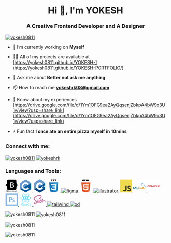 <h1 align="center">Hi 👋, I'm YOKESH</h1>
<h3 align="center">A Creative Frontend Developer and A Designer</h3>


<p align="left"> <a href="https://github.com/ryo-ma/github-profile-trophy"><img src="https://github-profile-trophy.vercel.app/?username=yokesh0811" alt="yokesh0811" /></a> </p>

- 🔭 I’m currently working on **Myself**

- 👨‍💻 All of my projects are available at [https://yokesh0811.github.io/YOKESH-](https://yokesh0811.github.io/YOKESH-PORTFOLIO/)

- 💬 Ask me about **Better not ask me anything**

- 📫 How to reach me **yokeshrk08@gmail.com**

- 📄 Know about my experiences [https://drive.google.com/file/d/1Ym1OFG9ea2AyQqsenjZbkpA4bW9o3U1v/view?usp=share_link](https://drive.google.com/file/d/1Ym1OFG9ea2AyQqsenjZbkpA4bW9o3U1v/view?usp=share_link)

- ⚡ Fun fact **I once ate an entire pizza myself in 10mins**

<h3 align="left">Connect with me:</h3>
<p align="left">
<a href="https://dribbble.com/yokesh0811" target="blank"><img align="center" src="https://raw.githubusercontent.com/rahuldkjain/github-profile-readme-generator/master/src/images/icons/Social/dribbble.svg" alt="yokesh0811" height="30" width="40" /></a>
<a href="https://www.behance.net/yokeshrk" target="blank"><img align="center" src="https://raw.githubusercontent.com/rahuldkjain/github-profile-readme-generator/master/src/images/icons/Social/behance.svg" alt="yokeshrk" height="30" width="40" /></a>
</p>

<h3 align="left">Languages and Tools:</h3>
<p align="left"> <a href="https://getbootstrap.com" target="_blank" rel="noreferrer"> <img src="https://raw.githubusercontent.com/devicons/devicon/master/icons/bootstrap/bootstrap-plain-wordmark.svg" alt="bootstrap" width="40" height="40"/> </a> <a href="https://www.cprogramming.com/" target="_blank" rel="noreferrer"> <img src="https://raw.githubusercontent.com/devicons/devicon/master/icons/c/c-original.svg" alt="c" width="40" height="40"/> </a> <a href="https://www.w3schools.com/cpp/" target="_blank" rel="noreferrer"> <img src="https://raw.githubusercontent.com/devicons/devicon/master/icons/cplusplus/cplusplus-original.svg" alt="cplusplus" width="40" height="40"/> </a> <a href="https://www.w3schools.com/css/" target="_blank" rel="noreferrer"> <img src="https://raw.githubusercontent.com/devicons/devicon/master/icons/css3/css3-original-wordmark.svg" alt="css3" width="40" height="40"/> </a> <a href="https://www.figma.com/" target="_blank" rel="noreferrer"> <img src="https://www.vectorlogo.zone/logos/figma/figma-icon.svg" alt="figma" width="40" height="40"/> </a> <a href="https://www.w3.org/html/" target="_blank" rel="noreferrer"> <img src="https://raw.githubusercontent.com/devicons/devicon/master/icons/html5/html5-original-wordmark.svg" alt="html5" width="40" height="40"/> </a> <a href="https://www.adobe.com/in/products/illustrator.html" target="_blank" rel="noreferrer"> <img src="https://www.vectorlogo.zone/logos/adobe_illustrator/adobe_illustrator-icon.svg" alt="illustrator" width="40" height="40"/> </a> <a href="https://developer.mozilla.org/en-US/docs/Web/JavaScript" target="_blank" rel="noreferrer"> <img src="https://raw.githubusercontent.com/devicons/devicon/master/icons/javascript/javascript-original.svg" alt="javascript" width="40" height="40"/> </a> <a href="https://www.mysql.com/" target="_blank" rel="noreferrer"> <img src="https://raw.githubusercontent.com/devicons/devicon/master/icons/mysql/mysql-original-wordmark.svg" alt="mysql" width="40" height="40"/> </a> <a href="https://www.oracle.com/" target="_blank" rel="noreferrer"> <img src="https://raw.githubusercontent.com/devicons/devicon/master/icons/oracle/oracle-original.svg" alt="oracle" width="40" height="40"/> </a> <a href="https://www.photoshop.com/en" target="_blank" rel="noreferrer"> <img src="https://raw.githubusercontent.com/devicons/devicon/master/icons/photoshop/photoshop-line.svg" alt="photoshop" width="40" height="40"/> </a> <a href="https://reactjs.org/" target="_blank" rel="noreferrer"> <img src="https://raw.githubusercontent.com/devicons/devicon/master/icons/react/react-original-wordmark.svg" alt="react" width="40" height="40"/> </a> <a href="https://sass-lang.com" target="_blank" rel="noreferrer"> <img src="https://raw.githubusercontent.com/devicons/devicon/master/icons/sass/sass-original.svg" alt="sass" width="40" height="40"/> </a> <a href="https://tailwindcss.com/" target="_blank" rel="noreferrer"> <img src="https://www.vectorlogo.zone/logos/tailwindcss/tailwindcss-icon.svg" alt="tailwind" width="40" height="40"/> </a> <a href="https://www.adobe.com/products/xd.html" target="_blank" rel="noreferrer"> <img src="https://cdn.worldvectorlogo.com/logos/adobe-xd.svg" alt="xd" width="40" height="40"/> </a> </p>

<p><img align="left" src="https://github-readme-stats.vercel.app/api/top-langs?username=yokesh0811&show_icons=true&locale=en&layout=compact" alt="yokesh0811" /></p>

<p>&nbsp;<img align="center" src="https://github-readme-stats.vercel.app/api?username=yokesh0811&show_icons=true&locale=en" alt="yokesh0811" /></p>

<p><img align="center" src="https://github-readme-streak-stats.herokuapp.com/?user=yokesh0811&" alt="yokesh0811" /></p>

<p align="left"> <img src="https://komarev.com/ghpvc/?username=yokesh0811&label=Profile%20views&color=0e75b6&style=flat" alt="yokesh0811" /> </p>
